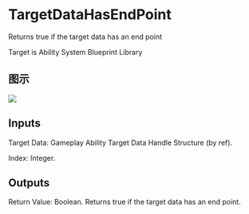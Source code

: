 # TargetDataHasEndPoint

Returns true if the target data has an end point

Target is Ability System Blueprint Library

## 图示

![]($-20221218-17325836.png)

## Inputs

Target Data: Gameplay Ability Target Data Handle Structure (by ref).

Index: Integer.  

## Outputs

Return Value: Boolean. Returns true if the target data has an end point.


